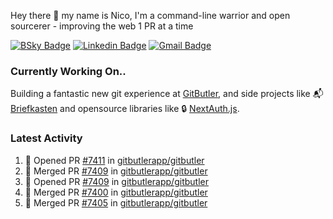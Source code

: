 
Hey there 👋 my name is Nico, I'm a command-line warrior and open sourcerer - improving the web 1 PR at a time

[![BSky Badge](https://img.shields.io/badge/-%20%40ndo.dev%20-%200285FF?style=flat-square&logo=bluesky&color=%23161e27)](https://bsky.app/profile/ndo.dev) [![Linkedin Badge](https://img.shields.io/badge/-ndom91-blue?style=flat-square&logo=Linkedin&logoColor=white&link=https://www.linkedin.com/in/ndom91/)](https://www.linkedin.com/in/ndom91/) [![Gmail Badge](https://img.shields.io/badge/-yo@ndo.dev-c14438?style=flat-square&logo=mail.ru&logoColor=white&link=mailto:yo@ndo.dev)](mailto:yo@ndo.dev)

### Currently Working On..

Building a fantastic new git experience at [GitButler](https://github.com/gitbutlerapp), and side projects like 📬 [Briefkasten](https://briefkastenhq.com) and opensource libraries like 🔒 [NextAuth.js](https://github.com/nextauthjs/next-auth).

<!--START_SECTION_PROFILE_VIEWS:readme-info-->
<!--END_SECTION_PROFILE_VIEWS:readme-info-->

<!--START_SECTION_DAILY_COMMIT:readme-info-->
<!--END_SECTION_DAILY_COMMIT:readme-info-->

<!--START_SECTION_WEEKLY_COMMIT:readme-info-->
<!--END_SECTION_WEEKLY_COMMIT:readme-info-->

### Latest Activity

<!--START_SECTION:activity-->
1. 💪 Opened PR [#7411](https://github.com/gitbutlerapp/gitbutler/pull/7411) in [gitbutlerapp/gitbutler](https://github.com/gitbutlerapp/gitbutler)
2. 🎉 Merged PR [#7409](https://github.com/gitbutlerapp/gitbutler/pull/7409) in [gitbutlerapp/gitbutler](https://github.com/gitbutlerapp/gitbutler)
3. 💪 Opened PR [#7409](https://github.com/gitbutlerapp/gitbutler/pull/7409) in [gitbutlerapp/gitbutler](https://github.com/gitbutlerapp/gitbutler)
4. 🎉 Merged PR [#7400](https://github.com/gitbutlerapp/gitbutler/pull/7400) in [gitbutlerapp/gitbutler](https://github.com/gitbutlerapp/gitbutler)
5. 🎉 Merged PR [#7405](https://github.com/gitbutlerapp/gitbutler/pull/7405) in [gitbutlerapp/gitbutler](https://github.com/gitbutlerapp/gitbutler)
<!--END_SECTION:activity-->
